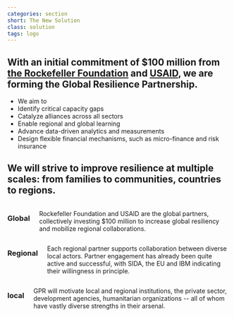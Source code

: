 ```yaml
---
categories: section
short: The New Solution
class: solution
tags: logo
---
```

## With an initial commitment of $100 million from [the Rockefeller Foundation](http://www.rockefellerfoundation.org/) and [USAID](http://www.usaid.gov/), we are forming the Global Resilience Partnership.

- We aim to
- Identify critical capacity gaps
- Catalyze alliances across all sectors
- Enable regional and global learning
- Advance data-driven analytics and measurements
- Design flexible financial mechanisms, such as micro-finance and risk insurance

##  We will strive to improve resilience at multiple scales: from families to communities, countries to regions.

<div class='row'>
	<div class='medium-4 columns'>
		<h3 class='clearfix'><span class='icon global'></span>Global</h3>
		<p>Rockefeller Foundation and USAID are the global partners, collectively investing $100 million to increase global resiliency and mobilize regional collaborations.</p>
	</div>
	<div class='medium-4 columns'>
		<h3 class='clearfix'><span class='icon regional'></span>Regional</h3>
		<p>Each regional partner supports collaboration between diverse local actors. Partner engagement has already been quite active and successful, with SIDA, the EU and IBM indicating their willingness in principle.</p>
	</div>
	<div class='medium-4 columns'>
		<h3 class='clearfix'><span class='icon local'></span>local</h3>
		<p>GPR will motivate local and regional institutions, the private sector, development agencies, humanitarian organizations -- all of whom have vastly diverse strengths in their arsenal.</p>
	</div>
<div>